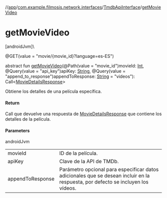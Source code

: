 //[app](../../../index.md)/[com.example.filmosis.network.interfaces](../index.md)/[TmdbApiInterface](index.md)/[getMovieVideo](get-movie-video.md)

# getMovieVideo

[androidJvm]\

@GET(value = &quot;movie/{movie_id}?language=es-ES&quot;)

abstract fun [getMovieVideo](get-movie-video.md)(@Path(value = &quot;movie_id&quot;)movieId: [Int](https://kotlinlang.org/api/latest/jvm/stdlib/kotlin/-int/index.html), @Query(value = &quot;api_key&quot;)apiKey: [String](https://kotlinlang.org/api/latest/jvm/stdlib/kotlin/-string/index.html), @Query(value = &quot;append_to_response&quot;)appendToResponse: [String](https://kotlinlang.org/api/latest/jvm/stdlib/kotlin/-string/index.html) = &quot;videos&quot;): Call&lt;[MovieDetailsResponse](../../com.example.filmosis.dataclass/-movie-details-response/index.md)&gt;

Obtiene los detalles de una película específica.

#### Return

Call que devuelve una respuesta de [MovieDetailsResponse](../../com.example.filmosis.dataclass/-movie-details-response/index.md) que contiene los detalles de la película.

#### Parameters

androidJvm

| | |
|---|---|
| movieId | ID de la película. |
| apiKey | Clave de la API de TMDb. |
| appendToResponse | Parámetro opcional para especificar datos adicionales que se desean incluir en la respuesta, por defecto se incluyen los vídeos. |
